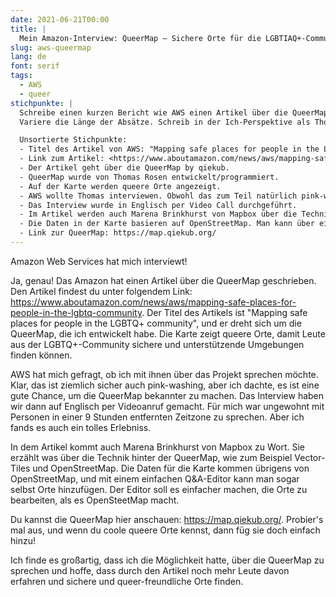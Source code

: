 ```yaml
---
date: 2021-06-21T00:00
title: |
  Mein Amazon-Interview: QueerMap – Sichere Orte für die LGBTIAQ+-Community
slug: aws-queermap
lang: de
font: serif
tags:
  - AWS
  - queer
stichpunkte: |
  Schreibe einen kurzen Bericht wie AWS einen Artikel über die QueerMap von Thomas Rosen geschrieben hat. Alle Informationen bekommst du aus den Stichpunkten.
  Variere die Länge der Absätze. Schreib in der Ich-Perspektive als Thomas Rosen.

  Unsortierte Stichpunkte:
  - Titel des Artikel von AWS: "Mapping safe places for people in the LGBTQ+ community"
  - Link zum Artikel: <https://www.aboutamazon.com/news/aws/mapping-safe-places-for-people-in-the-lgbtq-community>
  - Der Artikel geht über die QueerMap by qiekub.
  - QueerMap wurde von Thomas Rosen entwickelt/programmiert.
  - Auf der Karte werden queere Orte angezeigt.
  - AWS wollte Thomas interviewen. Obwohl das zum Teil natürlich pink-washing ist, hat Thomas gerne angenommen.
  - Das Interview wurde in Englisch per Video Call durchgeführt.
  - Im Artikel werden auch Marena Brinkhurst von Mapbox über die Technik (Vector-Tiles, OpenStreetMap) hinter QueerMap interviewt.
  - Die Daten in der Karte basieren auf OpenStreetMap. Man kann über einen einfachen Q&A-Editor auch eigene Orte hinzufügen.
  - Link zur QueerMap: https://map.qiekub.org/
---
```


Amazon Web Services hat mich interviewt!

Ja, genau! Das Amazon hat einen Artikel über die QueerMap geschrieben. Den Artikel findest du unter folgendem Link: https://www.aboutamazon.com/news/aws/mapping-safe-places-for-people-in-the-lgbtq-community. Der Titel des Artikels ist "Mapping safe places for people in the LGBTQ+ community", und er dreht sich um die QueerMap, die ich entwickelt habe. Die Karte zeigt queere Orte, damit Leute aus der LGBTQ+-Community sichere und unterstützende Umgebungen finden können.

AWS hat mich gefragt, ob ich mit ihnen über das Projekt sprechen möchte. Klar, das ist ziemlich sicher auch pink-washing, aber ich dachte, es ist eine gute Chance, um die QueerMap bekannter zu machen. Das Interview haben wir dann auf Englisch per Videoanruf gemacht.
Für mich war ungewohnt mit Personen in einer 9 Stunden entfernten Zeitzone zu sprechen. Aber ich fands es auch ein tolles Erlebniss.

In dem Artikel kommt auch Marena Brinkhurst von Mapbox zu Wort. Sie erzählt was über die Technik hinter der QueerMap, wie zum Beispiel Vector-Tiles und OpenStreetMap. Die Daten für die Karte kommen übrigens von OpenStreetMap, und mit einem einfachen Q&A-Editor kann man sogar selbst Orte hinzufügen.
Der Editor soll es einfacher machen, die Orte zu bearbeiten, als es OpenSteetMap macht.

Du kannst die QueerMap hier anschauen: https://map.qiekub.org/. Probier's mal aus, und wenn du coole queere Orte kennst, dann füg sie doch einfach hinzu!

Ich finde es großartig, dass ich die Möglichkeit hatte, über die QueerMap zu sprechen und hoffe, dass durch den Artikel noch mehr Leute davon erfahren und sichere und queer-freundliche Orte finden. 
